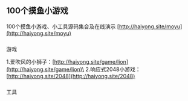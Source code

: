 ## 100个摸鱼小游戏  
100个摸鱼小游戏、小工具源码集合及在线演示
[http://haiyong.site/moyu](http://haiyong.site/moyu)

###
游戏

1.爱吹风的小狮子：[http://haiyong.site/game/lion](http://haiyong.site/game/lion)\
2.响应式2048小游戏：[http://haiyong.site/2048](http://haiyong.site/2048)


###
工具
